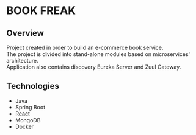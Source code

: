 # BOOK FREAK

## Overview
Project created in order to build an e-commerce book service. \
The project is divided into stand-alone modules based on microservices' architecture. \
Application also contains discovery Eureka Server and Zuul Gateway.

## Technologies
* Java
* Spring Boot
* React
* MongoDB
* Docker
